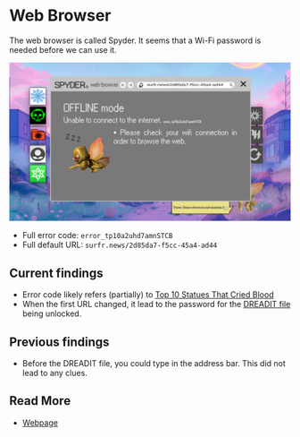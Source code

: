 # Web Browser

The web browser is called Spyder. It seems that a Wi-Fi password is needed before we can use it.

![img.png](../Resources/webpage/webbrowser.png)

- Full error code: `error_tp10a2uhd7amnSTCB`
- Full default URL: `surfr.news/2d85da7-f5cc-45a4-ad44`

## Current findings

- Error code likely refers (partially) to [Top 10 Statues That Cried Blood](music/song-top10)
- When the first URL changed, it lead to the password for the [DREADIT file](files/dreadit) 
being unlocked.

## Previous findings

- Before the DREADIT file, you could type in the address bar. This did not lead to any clues.

## Read More

- [Webpage](webpage)